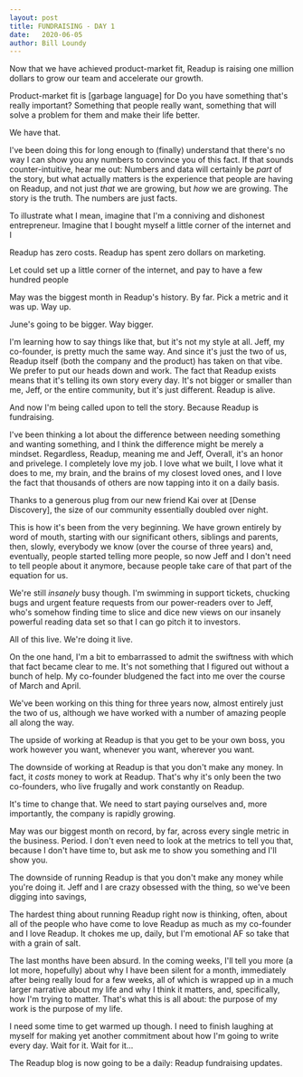 ```yaml
---
layout: post
title: FUNDRAISING - DAY 1
date:   2020-06-05
author: Bill Loundy
---
```

Now that we have achieved product-market fit, Readup is raising one million dollars to grow our team and accelerate our growth.

Product-market fit is [garbage language] for Do you have something that's really important? Something that people really want, something that will solve a problem for them and make their life better. 

We have that.

I've been doing this for long enough to (finally) understand that there's no way I can show you any numbers to convince you of this fact. If that sounds counter-intuitive, hear me out: Numbers and data will certainly be _part_ of the story, but what actually matters is the experience that people are having on Readup, and not just *that* we are growing, but *how* we are growing. The story is the truth. The numbers are just facts.

To illustrate what I mean, imagine that I'm a conniving and dishonest entrepreneur. Imagine that I bought myself a little corner of the internet and I 

Readup has zero costs. Readup has spent zero dollars on marketing. 

Let  could set up a little corner of the internet, and pay to have a few hundred people 

May was the biggest month in Readup's history. By far. Pick a metric and it was up. Way up.

June's going to be bigger. Way bigger. 

I'm learning how to say things like that, but it's not my style at all. Jeff, my co-founder, is pretty much the same way. And since it's just the two of us, Readup itself (both the company and the product) has taken on that vibe. We prefer to put our heads down and work. The fact that Readup exists means that it's telling its own story every day. It's not bigger or smaller than me, Jeff, or the entire community, but it's just different. Readup is alive. 

And now I'm being called upon to tell the story. Because Readup is fundraising. 



I've been thinking a lot about the difference between needing something and wanting something, and I think the difference might be merely a mindset. Regardless, Readup, meaning me and Jeff,  Overall, it's an honor and privelege. I completely love my job. I love what we built, I love what it does to me, my brain, and the brains of my closest loved ones, and I love the fact that thousands of others are now tapping into it on a daily basis.  

Thanks to a generous plug from our new friend Kai over at [Dense Discovery], the size of our community essentially doubled over night.

This is how it's been from the very beginning. We have grown entirely by word of mouth, starting with our significant others, siblings and parents, then, slowly, everybody we know (over the course of three years) and, eventually, people started telling more people, so now Jeff and I don't need to tell people about it anymore, because people take care of that part of the equation for us. 

We're still *insanely* busy though. I'm swimming in support tickets, chucking bugs and urgent feature requests from our power-readers over to Jeff, who's somehow finding time to slice and dice new views on our insanely powerful reading data set so that I can go pitch it to investors.

All of this live. We're doing it live. 








On the one hand, I'm a bit to embarrassed to admit the swiftness with which that fact became clear to me. It's not something that I figured out without a bunch of help. My co-founder bludgened the fact into me over the course of March and April. 

We've been working on this thing for three years now, almost entirely just the two of us, although we have worked with a number of amazing people all along the way.

The upside of working at Readup is that you get to be your own boss, you work however you want, whenever you want, wherever you want. 

The downside of working at Readup is that you don't make any money. In fact, it *costs* money to work at Readup. That's why it's only been the two co-founders, who live frugally and work constantly on Readup. 

It's time to change that. We need to start paying ourselves and, more importantly, the company is rapidly growing. 

May was our biggest month on record, by far, across every single metric in the business. Period. I don't even need to look at the metrics to tell you that, because I don't have time to, but ask me to show you something and I'll show you. 

The downside of running Readup is that you don't make any money while you're doing it. Jeff and I are crazy obsessed with the thing, so we've been digging into savings, 

The hardest thing about running Readup right now is thinking, often, about all of the people who have come to love Readup as much as my co-founder and I love Readup. It chokes me up, daily, but I'm emotional AF so take that with a grain of salt. 

The last months have been absurd. In the coming weeks, I'll tell you more (a lot more, hopefully) about why I have been silent for a month, immediately after being really loud for a few weeks, all of which is wrapped up in a much larger narrative about my life and why I think it matters, and, specifically, how I'm trying to matter. That's what this is all about: the purpose of my work is the purpose of my life. 

I need some time to get warmed up though. I need to finish laughing at myself for making yet another commitment about how I'm going to write every day. Wait for it. Wait for it...

The Readup blog is now going to be a daily: Readup fundraising updates. 

